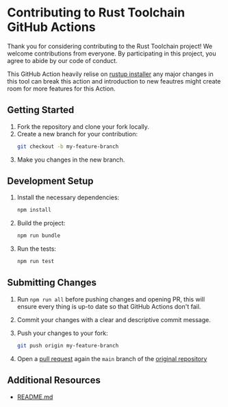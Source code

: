 # Contributing to Rust Toolchain GitHub Actions

Thank you for considering contributing to the Rust Toolchain project! We welcome
contributions from everyone. By participating in this project, you agree to
abide by our code of conduct.

This GitHub Action heavily relise on
[rustup installer](https://www.rust-lang.org/tools/install) any major changes in
this tool can break this action and introduction to new feautres might create
room for more features for this Action.

## Getting Started

1. Fork the repository and clone your fork locally.
2. Create a new branch for your contribution:
   ```sh
   git checkout -b my-feature-branch
   ```
3. Make you changes in the new branch.

## Development Setup

1. Install the necessary dependencies:

   ```sh
   npm install
   ```

2. Build the project:

   ```sh
   npm run bundle
   ```

3. Run the tests:
   ```sh
   npm run test
   ```

## Submitting Changes

1. Run `npm run all` before pushing changes and opening PR, this will ensure
   every thing is up-to date so that GitHub Actions don't fail.

2. Commit your changes with a clear and descriptive commit message.

3. Push your changes to your fork:

   ```sh
   git push origin my-feature-branch
   ```

4. Open a
   [pull request](https://docs.github.com/en/pull-requests/collaborating-with-pull-requests/proposing-changes-to-your-work-with-pull-requests/about-pull-requests)
   again the `main` branch of the
   [original repository](https://github.com/rs-workspace/rust-toolchain)

## Additional Resources

- [README.md](./README.md)
